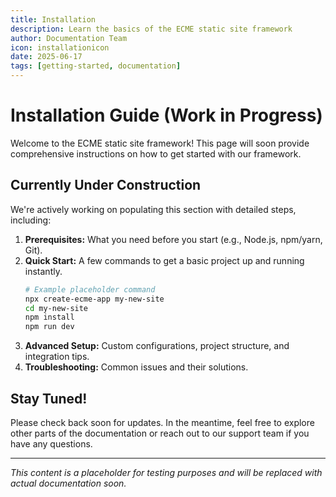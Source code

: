 ```yaml
---
title: Installation
description: Learn the basics of the ECME static site framework
author: Documentation Team
icon: installationicon
date: 2025-06-17
tags: [getting-started, documentation]
---
```


# Installation Guide (Work in Progress)

Welcome to the ECME static site framework! This page will soon provide comprehensive instructions on how to get started with our framework.

## Currently Under Construction

We're actively working on populating this section with detailed steps, including:

1.  **Prerequisites:** What you need before you start (e.g., Node.js, npm/yarn, Git).
2.  **Quick Start:** A few commands to get a basic project up and running instantly.
    ```bash
    # Example placeholder command
    npx create-ecme-app my-new-site
    cd my-new-site
    npm install
    npm run dev
    ```
3.  **Advanced Setup:** Custom configurations, project structure, and integration tips.
4.  **Troubleshooting:** Common issues and their solutions.

## Stay Tuned!

Please check back soon for updates. In the meantime, feel free to explore other parts of the documentation or reach out to our support team if you have any questions.

---

*This content is a placeholder for testing purposes and will be replaced with actual documentation soon.*